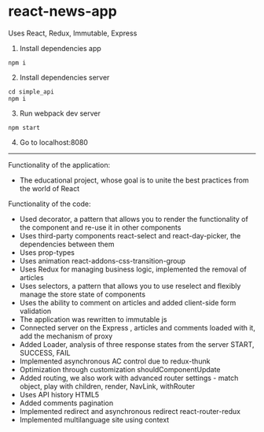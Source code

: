 # react-news-app

Uses React, Redux, Immutable, Express

1. Install dependencies app
```
npm i
```
2. Install dependencies server
```
cd simple_api
npm i
```
3. Run webpack dev server
```
npm start
```
4. Go to localhost:8080

<hr>

Functionality of the application:

* The educational project, whose goal is to unite the best practices from the world of React

Functionality of the code:

* Used decorator, a pattern that allows you to render the functionality of the component and re-use it in other components
* Uses third-party components react-select and react-day-picker, the dependencies between them
* Uses prop-types
* Uses animation react-addons-css-transition-group
* Uses Redux for managing business logic, implemented the removal of articles
* Uses selectors, a pattern that allows you to use reselect and flexibly manage the store state of components
* Uses the ability to comment on articles and added client-side form validation
* The application was rewritten to immutable js
* Connected server on the Express , articles and comments loaded with it, add the mechanism of proxy
* Added Loader, analysis of three response states from the server START, SUCCESS, FAIL
* Implemented asynchronous AC control due to redux-thunk
* Optimization through customization shouldComponentUpdate
* Added routing, we also work with advanced router settings - match object, play with children, render, NavLink, withRouter
* Uses API history HTML5
* Added comments pagination
* Implemented redirect and asynchronous redirect react-router-redux
* Implemented multilanguage site using context









